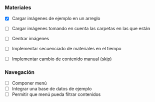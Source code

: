 ### Materiales


- [x] Cargar imágenes de ejemplo en un arreglo
- [ ] Cargar imágenes tomando en cuenta las carpetas en las que están
- [ ] Centrar imágenes
- [ ] Implementar secuenciado de materiales en el tiempo
- [ ] Implementar cambio de contenido manual (skip)


### Navegación

- [ ] Componer menú 
- [ ] Integrar una base de datos de ejemplo
- [ ] Permitir que menú pueda filtrar contenidos